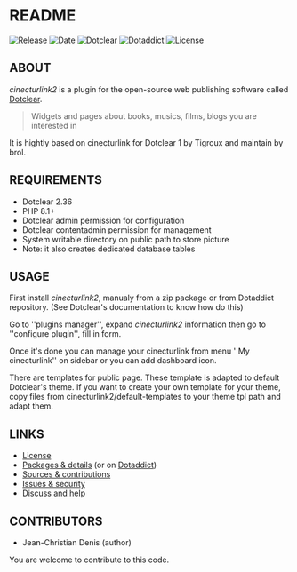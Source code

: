 # README


[![Release](https://img.shields.io/github/v/release/jcdenis/cinecturlink2?color=lightblue)](https://github.com/JcDenis/cinecturlink2/releases)
![Date](https://img.shields.io/github/release-date/jcdenis/cinecturlink2?color=red)
[![Dotclear](https://img.shields.io/badge/dotclear-v2.36-137bbb.svg)](https://fr.dotclear.org/download)
[![Dotaddict](https://img.shields.io/badge/dotaddict-official-9ac123.svg)](https://plugins.dotaddict.org/dc2/details/cinecturlink2)
[![License](https://img.shields.io/github/license/jcdenis/cinecturlink2?color=white)](https://github.com/JcDenis/cinecturlink2/blob/master/LICENSE)

## ABOUT

_cinecturlink2_ is a plugin for the open-source web publishing software called [Dotclear](https://www.dotclear.org).

> Widgets and pages about books, musics, films, blogs you are interested in

It is hightly based on cinecturlink for Dotclear 1 by Tigroux and maintain by brol.

## REQUIREMENTS

* Dotclear 2.36
* PHP 8.1+
* Dotclear admin permission for configuration
* Dotclear contentadmin permission for management
* System writable directory on public path to store picture
* Note: it also creates dedicated database tables

## USAGE

First install _cinecturlink2_, manualy from a zip package or from 
Dotaddict repository. (See Dotclear's documentation to know how do this)

Go to ''plugins manager'', expand _cinecturlink2_ information then 
go to ''configure plugin'', fill in form.

Once it's done you can manage your cinecturlink from menu 
''My cinecturlink'' on sidebar or you can add dashboard icon.

There are templates for public page. These template is adapted to 
default Dotclear's theme. If you want to create your own template 
for your theme, copy files from cinecturlink2/default-templates 
to your theme tpl path and adapt them.

## LINKS

* [License](https://github.com/JcDenis/cinecturlink2/blob/master/LICENSE)
* [Packages & details](https://github.com/JcDenis/cinecturlink2/releases) (or on [Dotaddict](https://plugins.dotaddict.org/dc2/details/cinecturlink2))
* [Sources & contributions](https://github.com/JcDenis/cinecturlink2)
* [Issues & security](https://github.com/JcDenis/cinecturlink2/issues)
* [Discuss and help](https://forum.dotclear.org/viewtopic.php?id=40893)

## CONTRIBUTORS

* Jean-Christian Denis (author)

You are welcome to contribute to this code.
